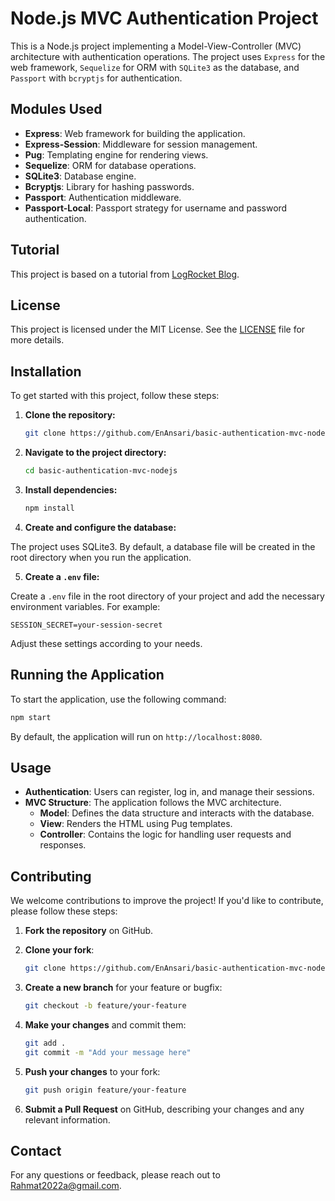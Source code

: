 # Node.js MVC Authentication Project

This is a Node.js project implementing a Model-View-Controller (MVC) architecture with authentication operations. The project uses `Express` for the web framework, `Sequelize` for ORM with `SQLite3` as the database, and `Passport` with `bcryptjs` for authentication.

## Modules Used

- **Express**: Web framework for building the application.
- **Express-Session**: Middleware for session management.
- **Pug**: Templating engine for rendering views.
- **Sequelize**: ORM for database operations.
- **SQLite3**: Database engine.
- **Bcryptjs**: Library for hashing passwords.
- **Passport**: Authentication middleware.
- **Passport-Local**: Passport strategy for username and password authentication.

## Tutorial

This project is based on a tutorial from [LogRocket Blog](https://blog.logrocket.com/). 

## License

This project is licensed under the MIT License. See the [LICENSE](./LICENSE) file for more details.

## Installation

To get started with this project, follow these steps:

1. **Clone the repository:**

    ```bash
    git clone https://github.com/EnAnsari/basic-authentication-mvc-nodejs
    ```

2. **Navigate to the project directory:**

    ```bash
    cd basic-authentication-mvc-nodejs
    ```

3. **Install dependencies:**
    ```bash
    npm install
    ```

4. **Create and configure the database:**

The project uses SQLite3. By default, a database file will be created in the root directory when you run the application.

5. **Create a `.env` file:**

Create a `.env` file in the root directory of your project and add the necessary environment variables. For example:

```env
SESSION_SECRET=your-session-secret
```

Adjust these settings according to your needs.

## Running the Application

To start the application, use the following command:

```bash
npm start
```

By default, the application will run on `http://localhost:8080`.

## Usage

+ **Authentication**: Users can register, log in, and manage their sessions.
+ **MVC Structure**: The application follows the MVC architecture.
    + **Model**: Defines the data structure and interacts with the database.
    + **View**: Renders the HTML using Pug templates.
    + **Controller**: Contains the logic for handling user requests and responses.


## Contributing

We welcome contributions to improve the project! If you'd like to contribute, please follow these steps:

1. **Fork the repository** on GitHub.
2. **Clone your fork**:
    ```bash
    git clone https://github.com/EnAnsari/basic-authentication-mvc-nodejs
    ```

3. **Create a new branch** for your feature or bugfix:
    ```bash
    git checkout -b feature/your-feature
    ```

4. **Make your changes** and commit them:
    ```bash
    git add .
    git commit -m "Add your message here"
    ```

5. **Push your changes** to your fork:
    ```bash
    git push origin feature/your-feature
    ```

6. **Submit a Pull Request** on GitHub, describing your changes and any relevant information.

## Contact

For any questions or feedback, please reach out to [Rahmat2022a@gmail.com](mailto:rahmat2022a@gmail.com).